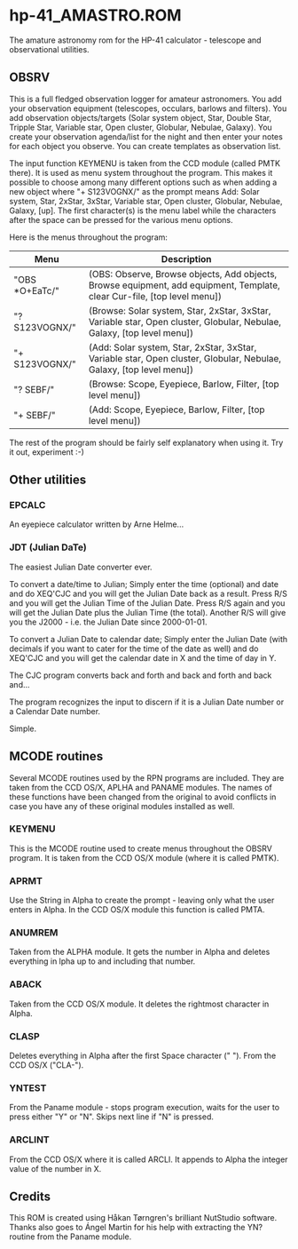 # hp-41_AMASTRO.ROM

The amature astronomy rom for the HP-41 calculator - telescope and observational utilities.

## OBSRV

This is a full fledged observation logger for amateur astronomers. You add your observation equipment (telescopes, occulars, barlows and filters). You add observation objects/targets (Solar system object, Star, Double Star, Tripple Star, Variable star, Open cluster, Globular, Nebulae, Galaxy). You create your observation agenda/list for the night and then enter your notes for each object you observe. You can create templates as observation list.

The input function KEYMENU is taken from the CCD module (called PMTK there). It is used as menu system throughout the program. This makes it possible to choose among many different options such as when adding a new object where "+ S123VOGNX/" as the prompt means Add: Solar system, Star, 2xStar, 3xStar, Variable star, Open cluster, Globular, Nebulae, Galaxy, [up]. The first character(s) is the menu label while the characters after the space can be pressed for the various menu options.

Here is the menus throughout the program:

Menu	|Description
----------------|-----------
"OBS *O+EaTc/" | (OBS: Observe, Browse objects, Add objects, Browse equipment, add equipment, Template, clear Cur-file, [top level menu])
"? S123VOGNX/" | (Browse: Solar system, Star, 2xStar, 3xStar, Variable star, Open cluster, Globular, Nebulae, Galaxy, [top level menu])
"+ S123VOGNX/" | (Add: Solar system, Star, 2xStar, 3xStar, Variable star, Open cluster, Globular, Nebulae, Galaxy, [top level menu])
"? SEBF/" | (Browse: Scope, Eyepiece, Barlow, Filter, [top level menu])
"+ SEBF/" | (Add: Scope, Eyepiece, Barlow, Filter, [top level menu])

The rest of the program should be fairly self explanatory when using it. Try it out, experiment :-)

## Other utilities

### EPCALC

An eyepiece calculator written by Arne Helme...

### JDT (Julian DaTe)

The easiest Julian Date converter ever.

To convert a date/time to Julian; Simply enter the time (optional) and date and do XEQ'CJC and you will get the Julian Date back as a result. Press R/S and you will get the Julian Time of the Julian Date. Press R/S again and you will get the Julian Date plus the Julian Time (the total). Another R/S will give you the J2000 - i.e. the Julian Date since 2000-01-01.

To convert a Julian Date to calendar date; Simply enter the Julian Date (with decimals if you want to cater for the time of the date as well) and do XEQ'CJC and you will get the calendar date in X and the time of day in Y.

The CJC program converts back and forth and back and forth and back and...

The program recognizes the input to discern if it is a Julian Date number or a Calendar Date number.

Simple.

## MCODE routines

Several MCODE routines used by the RPN programs are included. They are taken from the CCD OS/X, APLHA and PANAME modules. The names of these functions have been changed from the original to avoid conflicts in case you have any of these original modules installed as well.

### KEYMENU

This is the MCODE routine used to create menus throughout the OBSRV program. It is taken from the CCD OS/X module (where it is called PMTK).

### APRMT

Use the String in Alpha to create the prompt - leaving only what the user enters in Alpha. In the CCD OS/X module this function is called PMTA.

### ANUMREM

Taken from the ALPHA module. It gets the number in Alpha and deletes everything in lpha up to and including that number.

### ABACK

Taken from the CCD OS/X module. It deletes the rightmost character in Alpha.

### CLASP

Deletes everything in Alpha after the first Space character (" "). From the CCD OS/X ("CLA-").

### YNTEST

From the Paname module - stops program execution, waits for the user to press either "Y" or "N". Skips next line if "N" is pressed.

### ARCLINT

From the CCD OS/X where it is called ARCLI. It appends to Alpha the integer value of the number in X.

## Credits

This ROM is created using Håkan Tørngren's brilliant NutStudio software. Thanks also goes to Ángel Martin for his help with extracting the YN? routine from the Paname module.
